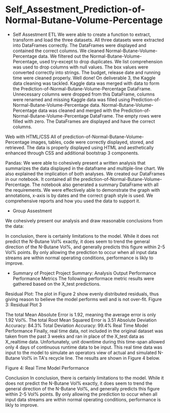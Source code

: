 # Self_Assestment_Prediction-of-Normal-Butane-Volume-Percentage


* Self Assestment
ETL
We were able to create a function to extract, transform and load the three datasets. All three datasets were extracted into DataFrames correctly. The DataFrames were displayed and contained the correct columns. We cleaned Normal-Butane-Volume-Percentage data. We filtered out the Normal-Butane-Volume-Percentage, used try-except to drop duplicates. We list comprehension was used to drop columns with null values. The box values were converted correctly into strings. The budget, release date and running time were cleaned properly. Well done! On deliverable 3, the Kaggle data cleaning was tackled. Kaggle data was merged with data to form the Prediction-of-Normal-Butane-Volume-Percentage DataFrame. Unnecessary columns were dropped from this DataFrame, columns were renamed and missing Kaggle data was filled using Prediction-of-Normal-Butane-Volume-Percentage data. Normal-Butane-Volume-Percentage data was  cleaned and merged with the  Prediction-of-Normal-Butane-Volume-Percentage DataFrame. The empty rows were filled with zero. The DataFrames are displayed and have the correct columns.

Web with HTML/CSS
All of prediction-of-Normal-Butane-Volume-Percentage images, tables, code were correctly displayed, stored, and retrieved. The data is properly displayed using HTML and aesthetically enhanced through CSS and additional bootstrap 3 components. 

Pandas:
We were able to cohesively present a written analysis that summarizes the data displayed in the dataframe and multiple-line chart. We also explained the implication of both analyses.  We created our DataFrames in our notebook. It contained all the prediction-of-Normal-Butane-Volume-Percentage. The notebook also generated a summary DataFrame with all the requirements. We were effectively able to demonstrate the graph with annotations, x-axis is by dates and the correct graph style is used. We comprehensive reports and how you used the data to support it.

* Group Assestment

We cohesively present our analysis and draw reasonable conclusions from the data:

In conclusion, there is certainly limitations to the model. While it does not predict the N-Butane Vol% exactly, it does seem to trend the general direction of the N-Butane Vol%, and generally predicts this figure within 2-5 Vol% points. By only allowing the prediction to occur when all input data streams are within normal operating conditions, performance is likly to improve.


* Summary of Project
Project Summary: Analysis Output Performance
Performance Metrics
The following performace metric results were gathered based on the X_test predictions.

Residual Plot: The plot in Figure 2 show evenly distributed residuals, thus giving reason to believe the model performs well and is not over-fit.
Figure 3: Residual Plot
3

The total Mean Absolute Error is 1.92, meaning the average error is only 1.92 Vol%.
The total Root Mean Squared Error is 3.51
Absolute Deviation Accuracy: 84.3%
Total Deviation Accuracy: 99.4%
Real Time Model Performance
Finally, real time data, not included in the original dataset was taken from the past 3 weeks and ran in place of the X_test data as X_realtime data. Unfortunately, unit downtime during this time-span allowed only 4 days of continuous runtime data to be input. This real time data was input to the model to simulate an operators view of actual and simulated N-Butane Vol% in TA's recycle line. The results are shown in Figure 4 below.

Figure 4: Real Time Model Performance

Conclusion
In conclusion, there is certainly limitations to the model. While it does not predict the N-Butane Vol% exactly, it does seem to trend the general direction of the N-Butane Vol%, and generally predicts this figure within 2-5 Vol% points. By only allowing the prediction to occur when all input data streams are within normal operating conditions, performance is likly to improve.
